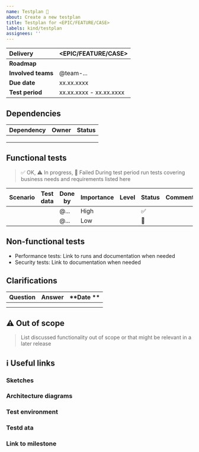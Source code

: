 ```yaml
---
name: Testplan 🧪
about: Create a new testplan
title: Testplan for <EPIC/FEATURE/CASE>
labels: kind/testplan
assignees: ''
---
```


| **Delivery**       | <EPIC/FEATURE/CASE>     |
| :----------------- | :---------------------- |
| **Roadmap**        |                         |
| **Involved teams** | @team-...               |
| **Due date**       | xx.xx.xxxx              |
| **Test period**    | xx.xx.xxxx - xx.xx.xxxx |

## Dependencies

| **Dependency** | **Owner** | **Status** |
| :------------- | :-------- | :--------- |
|                |           |            |
|                |           |            |
|                |           |            |

## Functional tests

> ✅ OK, ⚠️ In progress, 🛑 Failed
> During test period run tests covering business needs and requirements listed here

| Scenario | Test data | Done by | Importance | Level | Status | Comment |
| -------- | --------- | ------- | ---------- | ----- | ------ | ------- |
|          |           | @...    | High       |       | ✅     |         |
|          |           | @...    | Low        |       | 🛑     |         |

## Non-functional tests

- Performance tests: Link to runs and documentation when needed
- Security tests: Link to documentation when needed

## Clarifications

| **Question** | **Answer** | **Date ** |
| :----------- | :--------- | :-------- |
|              |            |           |
|              |            |           |

## ⚠️ Out of scope

> List discussed functionality out of scope or that might be relevant in a later release

## :information_source: Useful links

### Sketches

### Architecture diagrams

### Test environment

### Testd ata

### Link to milestone

